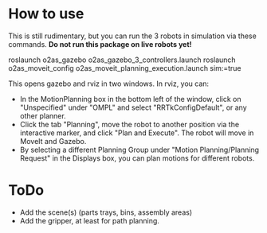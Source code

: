 # How to use

This is still rudimentary, but you can run the 3 robots in simulation via these commands. **Do not run this package on live robots yet!**

roslaunch o2as_gazebo o2as_gazebo_3_controllers.launch
roslaunch o2as_moveit_config o2as_moveit_planning_execution.launch sim:=true

This opens gazebo and rviz in two windows. In rviz, you can:

- In the MotionPlanning box in the bottom left of the window, click on "Unspecified" under "OMPL" and select "RRTkConfigDefault", or any other planner.
- Click the tab "Planning", move the robot to another position via the interactive marker, and click "Plan and Execute". The robot will move in MoveIt and Gazebo.
- By selecting a different Planning Group under "Motion Planning/Planning Request" in the Displays box, you can plan motions for different robots.


# ToDo

- Add the scene(s) (parts trays, bins, assembly areas)
- Add the gripper, at least for path planning.